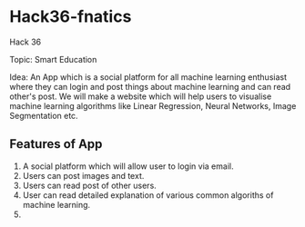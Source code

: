 
# Hack36-fnatics 
Hack 36 

Topic: Smart Education 

Idea: An App which is a social platform for all machine learning enthusiast where they can login and post things about machine learning and can read other's post. We will make a website which will help users to visualise machine learning algorithms like Linear Regression, Neural Networks, Image Segmentation etc. 
## Features of App 
1. A social platform which will allow user to login via email. 
2. Users can post images and text. 
3. Users can read post of other users.
4. User can read detailed explanation of various common algoriths of machine learning.
5.
